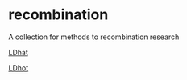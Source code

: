 # recombination
A collection for methods to recombination research

[LDhat](https://github.com/auton1/LDhat)

[LDhot](https://github.com/auton1/LDhot)
